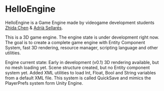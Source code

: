 # HelloEngine

HelloEngine is a Game Engine made by videogame development students [Zhida Chen](https://github.com/Xidashuaige) & [Adrià Sellarés](https://github.com/AdriaSeSa).

This is a 3D game engine. The engine state is under development right now.
The goal is to create a complete game engine with Entity Component System, fast 3D rendering, resource manager, scripting language and other utilities.

Engine current state: Early in development (v0.1)
3D rendering available, but no mesh loading yet.
Scene structure created, but no Entity component system yet.
Added XML utilities to load Int, Float, Bool and String variables from a default XML file. This system is called QuickSave and mimics the PlayerPrefs system form Unity Engine.
